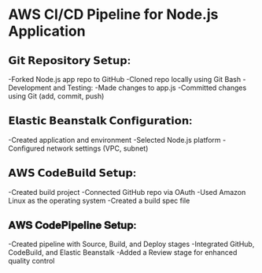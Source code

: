 # AWS CI/CD Pipeline for Node.js Application
## 𝗚𝗶𝘁 𝗥𝗲𝗽𝗼𝘀𝗶𝘁𝗼𝗿𝘆 𝗦𝗲𝘁𝘂𝗽:
-Forked Node.js app repo to GitHub
-Cloned repo locally using Git Bash
-Development and Testing:
-Made changes to app.js
-Committed changes using Git (add, commit, push)
## 𝗘𝗹𝗮𝘀𝘁𝗶𝗰 𝗕𝗲𝗮𝗻𝘀𝘁𝗮𝗹𝗸 𝗖𝗼𝗻𝗳𝗶𝗴𝘂𝗿𝗮𝘁𝗶𝗼𝗻:
-Created application and environment
-Selected Node.js platform
-Configured network settings (VPC, subnet)
## 𝗔𝗪𝗦 𝗖𝗼𝗱𝗲𝗕𝘂𝗶𝗹𝗱 𝗦𝗲𝘁𝘂𝗽:
-Created build project
-Connected GitHub repo via OAuth
-Used Amazon Linux as the operating system
-Created a build spec file
## 𝐀𝐖𝐒 𝐂𝐨𝐝𝐞𝐏𝐢𝐩𝐞𝐥𝐢𝐧𝐞 𝐒𝐞𝐭𝐮𝐩:
-Created pipeline with Source, Build, and Deploy stages
-Integrated GitHub, CodeBuild, and Elastic Beanstalk
-Added a Review stage for enhanced quality control
